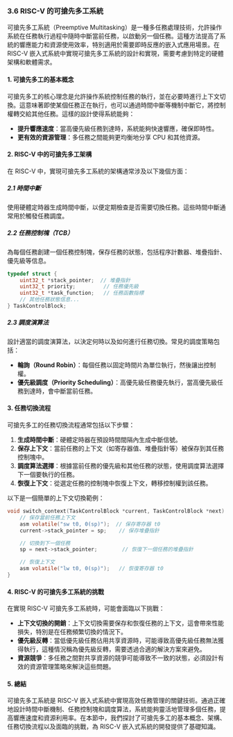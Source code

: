 ### 3.6 RISC-V 的可搶先多工系統

可搶先多工系統（Preemptive Multitasking）是一種多任務處理技術，允許操作系統在任務執行過程中隨時中斷當前任務，以啟動另一個任務。這種方法提高了系統的響應能力和資源使用效率，特別適用於需要即時反應的嵌入式應用場景。在 RISC-V 嵌入式系統中實現可搶先多工系統的設計和實現，需要考慮到特定的硬體架構和軟體需求。

#### 1. 可搶先多工的基本概念

可搶先多工的核心理念是允許操作系統控制任務的執行，並在必要時進行上下文切換。這意味著即使某個任務正在執行，也可以通過時間中斷等機制中斷它，將控制權轉交給其他任務。這樣的設計使得系統能夠：

- **提升響應速度**：當高優先級任務到達時，系統能夠快速響應，確保即時性。
- **更有效的資源管理**：多任務之間能夠更均衡地分享 CPU 和其他資源。

#### 2. RISC-V 中的可搶先多工架構

在 RISC-V 中，實現可搶先多工系統的架構通常涉及以下幾個方面：

##### 2.1 時間中斷

使用硬體定時器生成時間中斷，以便定期檢查是否需要切換任務。這些時間中斷通常用於觸發任務調度。

##### 2.2 任務控制塊（TCB）

為每個任務創建一個任務控制塊，保存任務的狀態，包括程序計數器、堆疊指針、優先級等信息。

```c
typedef struct {
	uint32_t *stack_pointer;  // 堆疊指針
	uint32_t priority;         // 任務優先級
	uint32_t *task_function;   // 任務函數指標
	// 其他任務狀態信息...
} TaskControlBlock;
```

##### 2.3 調度演算法

設計適當的調度演算法，以決定何時以及如何進行任務切換。常見的調度策略包括：

- **輪詢（Round Robin）**：每個任務以固定時間片為單位執行，然後讓出控制權。
- **優先級調度（Priority Scheduling）**：高優先級任務優先執行，當高優先級任務到達時，會中斷當前任務。

#### 3. 任務切換流程

可搶先多工的任務切換流程通常包括以下步驟：

1. **生成時間中斷**：硬體定時器在預設時間間隔內生成中斷信號。
2. **保存上下文**：當前任務的上下文（如寄存器值、堆疊指針等）被保存到其任務控制塊中。
3. **調度算法選擇**：根據當前任務的優先級和其他任務的狀態，使用調度算法選擇下一個要執行的任務。
4. **恢復上下文**：從選定任務的控制塊中恢復上下文，轉移控制權到該任務。

以下是一個簡單的上下文切換範例：

```c
void switch_context(TaskControlBlock *current, TaskControlBlock *next) {
	// 保存當前任務上下文
	asm volatile("sw t0, 0(sp)");  // 保存寄存器 t0
	current->stack_pointer = sp;    // 保存堆疊指針

	// 切換到下一個任務
	sp = next->stack_pointer;        // 恢復下一個任務的堆疊指針

	// 恢復上下文
	asm volatile("lw t0, 0(sp)");   // 恢復寄存器 t0
}
```

#### 4. RISC-V 的可搶先多工系統的挑戰

在實現 RISC-V 可搶先多工系統時，可能會面臨以下挑戰：

- **上下文切換的開銷**：上下文切換需要保存和恢復任務的上下文，這會帶來性能損失，特別是在任務頻繁切換的情況下。
- **優先級反轉**：當低優先級任務佔用共享資源時，可能導致高優先級任務無法獲得執行，這種情況稱為優先級反轉，需要透過合適的解決方案來避免。
- **資源競爭**：多任務之間對共享資源的競爭可能導致不一致的狀態，必須設計有效的資源管理策略來解決這些問題。

#### 5. 總結

可搶先多工系統是 RISC-V 嵌入式系統中實現高效任務管理的關鍵技術。通過正確地設計時間中斷機制、任務控制塊和調度算法，系統能夠靈活地管理多個任務，提高響應速度和資源利用率。在本節中，我們探討了可搶先多工的基本概念、架構、任務切換流程以及面臨的挑戰，為 RISC-V 嵌入式系統的開發提供了基礎知識。
